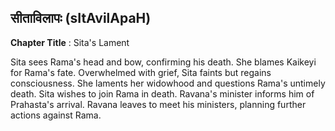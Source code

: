 ## सीताविलापः (sItAvilApaH)
**Chapter Title** : Sita's Lament

Sita sees Rama's head and bow, confirming his death. She blames Kaikeyi for Rama's fate. Overwhelmed with grief, Sita faints but regains consciousness. She laments her widowhood and questions Rama's untimely death. Sita wishes to join Rama in death. Ravana's minister informs him of Prahasta's arrival. Ravana leaves to meet his ministers, planning further actions against Rama.